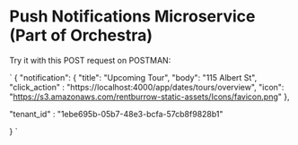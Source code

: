 # Push Notifications Microservice (Part of Orchestra)
Try it with this POST request on POSTMAN:

`
{ "notification": {
  "title": "Upcoming Tour",
  "body": "115 Albert St",
  "click_action" : "https://localhost:4000/app/dates/tours/overview",
  "icon": "https://s3.amazonaws.com/rentburrow-static-assets/Icons/favicon.png"
},

"tenant_id" : "1ebe695b-05b7-48e3-bcfa-57cb8f9828b1"

}
`
